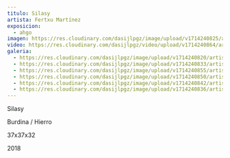 ```yaml
---
titulo: Silasy
artista: Fertxu Martínez
exposicion:
  - ahgo
imagen: https://res.cloudinary.com/dasijlpgz/image/upload/v1714240825/artistas/Fertxu%20Mart%C3%ADnez%20-%20Expo%20en%20Santurtxi/Silasy/P1090424_-_copia.jpg
video: https://res.cloudinary.com/dasijlpgz/video/upload/v1714240864/artistas/Fertxu%20Mart%C3%ADnez%20-%20Expo%20en%20Santurtxi/Silasy/Sin_t%C3%ADtulo.mp4
galeria:
  - https://res.cloudinary.com/dasijlpgz/image/upload/v1714240820/artistas/Fertxu%20Mart%C3%ADnez%20-%20Expo%20en%20Santurtxi/Silasy/P1090423.jpg
  - https://res.cloudinary.com/dasijlpgz/image/upload/v1714240833/artistas/Fertxu%20Mart%C3%ADnez%20-%20Expo%20en%20Santurtxi/Silasy/P1090424.jpg
  - https://res.cloudinary.com/dasijlpgz/image/upload/v1714240855/artistas/Fertxu%20Mart%C3%ADnez%20-%20Expo%20en%20Santurtxi/Silasy/P1090430.jpg
  - https://res.cloudinary.com/dasijlpgz/image/upload/v1714240850/artistas/Fertxu%20Mart%C3%ADnez%20-%20Expo%20en%20Santurtxi/Silasy/P1090429.jpg
  - https://res.cloudinary.com/dasijlpgz/image/upload/v1714240842/artistas/Fertxu%20Mart%C3%ADnez%20-%20Expo%20en%20Santurtxi/Silasy/P1090427.jpg
  - https://res.cloudinary.com/dasijlpgz/image/upload/v1714240836/artistas/Fertxu%20Mart%C3%ADnez%20-%20Expo%20en%20Santurtxi/Silasy/P1090426.jpg
---
```

Silasy

Burdina / Hierro

37x37x32

2018
